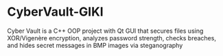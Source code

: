 # CyberVault-GIKI
Cyber Vault is a C++ OOP project with Qt GUI that secures files using XOR/Vigenère encryption, analyzes password strength, checks breaches, and hides secret messages in BMP images via steganography
